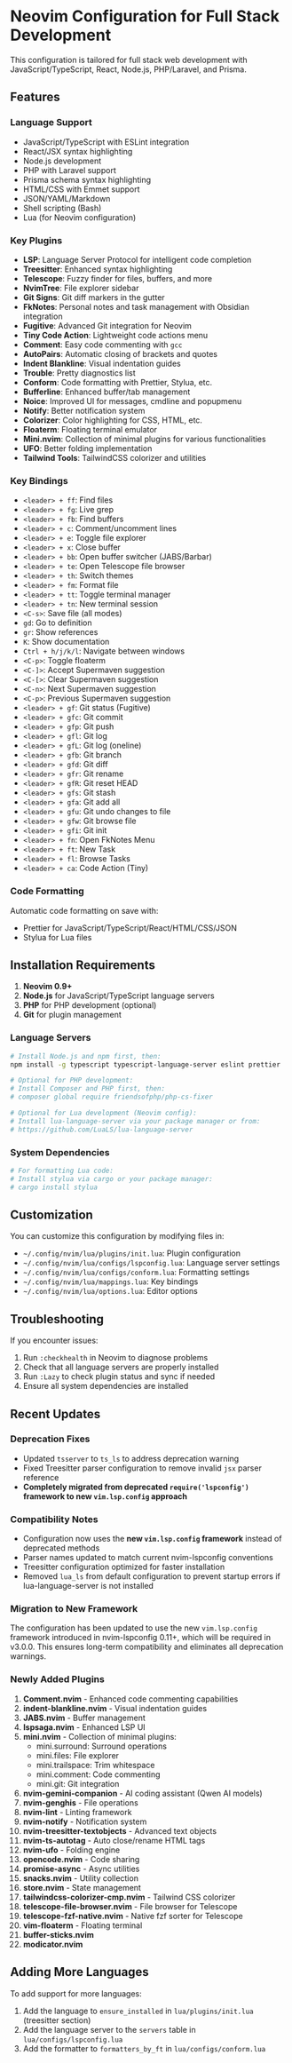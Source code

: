 # Neovim Configuration for Full Stack Development

This configuration is tailored for full stack web development with JavaScript/TypeScript, React, Node.js, PHP/Laravel, and Prisma.

## Features

### Language Support
- JavaScript/TypeScript with ESLint integration
- React/JSX syntax highlighting
- Node.js development
- PHP with Laravel support
- Prisma schema syntax highlighting
- HTML/CSS with Emmet support
- JSON/YAML/Markdown
- Shell scripting (Bash)
- Lua (for Neovim configuration)

### Key Plugins
- **LSP**: Language Server Protocol for intelligent code completion
- **Treesitter**: Enhanced syntax highlighting
- **Telescope**: Fuzzy finder for files, buffers, and more
- **NvimTree**: File explorer sidebar
- **Git Signs**: Git diff markers in the gutter
- **FkNotes**: Personal notes and task management with Obsidian integration
- **Fugitive**: Advanced Git integration for Neovim
- **Tiny Code Action**: Lightweight code actions menu
- **Comment**: Easy code commenting with `gcc`
- **AutoPairs**: Automatic closing of brackets and quotes
- **Indent Blankline**: Visual indentation guides
- **Trouble**: Pretty diagnostics list
- **Conform**: Code formatting with Prettier, Stylua, etc.
- **Bufferline**: Enhanced buffer/tab management
- **Noice**: Improved UI for messages, cmdline and popupmenu
- **Notify**: Better notification system
- **Colorizer**: Color highlighting for CSS, HTML, etc.
- **Floaterm**: Floating terminal emulator
- **Mini.nvim**: Collection of minimal plugins for various functionalities
- **UFO**: Better folding implementation
- **Tailwind Tools**: TailwindCSS colorizer and utilities

### Key Bindings
- `<leader> + ff`: Find files
- `<leader> + fg`: Live grep
- `<leader> + fb`: Find buffers
- `<leader> + c`: Comment/uncomment lines
- `<leader> + e`: Toggle file explorer
- `<leader> + x`: Close buffer
- `<leader> + bb`: Open buffer switcher (JABS/Barbar)
- `<leader> + te`: Open Telescope file browser
- `<leader> + th`: Switch themes
- `<leader> + fm`: Format file
- `<leader> + tt`: Toggle terminal manager
- `<leader> + tn`: New terminal session
- `<C-s>`: Save file (all modes)
- `gd`: Go to definition
- `gr`: Show references
- `K`: Show documentation
- `Ctrl + h/j/k/l`: Navigate between windows
- `<C-p>`: Toggle floaterm
- `<C-]>`: Accept Supermaven suggestion
- `<C-[>`: Clear Supermaven suggestion
- `<C-n>`: Next Supermaven suggestion
- `<C-p>`: Previous Supermaven suggestion
- `<leader> + gf`: Git status (Fugitive)
- `<leader> + gfc`: Git commit
- `<leader> + gfp`: Git push
- `<leader> + gfl`: Git log
- `<leader> + gfL`: Git log (oneline)
- `<leader> + gfb`: Git branch
- `<leader> + gfd`: Git diff
- `<leader> + gfr`: Git rename
- `<leader> + gfR`: Git reset HEAD
- `<leader> + gfs`: Git stash
- `<leader> + gfa`: Git add all
- `<leader> + gfu`: Git undo changes to file
- `<leader> + gfw`: Git browse file
- `<leader> + gfi`: Git init
- `<leader> + fn`: Open FkNotes Menu
- `<leader> + ft`: New Task
- `<leader> + fl`: Browse Tasks
- `<leader> + ca`: Code Action (Tiny)

### Code Formatting
Automatic code formatting on save with:
- Prettier for JavaScript/TypeScript/React/HTML/CSS/JSON
- Stylua for Lua files

## Installation Requirements

1. **Neovim 0.9+**
2. **Node.js** for JavaScript/TypeScript language servers
3. **PHP** for PHP development (optional)
4. **Git** for plugin management

### Language Servers
```bash
# Install Node.js and npm first, then:
npm install -g typescript typescript-language-server eslint prettier

# Optional for PHP development:
# Install Composer and PHP first, then:
# composer global require friendsofphp/php-cs-fixer

# Optional for Lua development (Neovim config):
# Install lua-language-server via your package manager or from:
# https://github.com/LuaLS/lua-language-server
```

### System Dependencies
```bash
# For formatting Lua code:
# Install stylua via cargo or your package manager:
# cargo install stylua
```

## Customization

You can customize this configuration by modifying files in:
- `~/.config/nvim/lua/plugins/init.lua`: Plugin configuration
- `~/.config/nvim/lua/configs/lspconfig.lua`: Language server settings
- `~/.config/nvim/lua/configs/conform.lua`: Formatting settings
- `~/.config/nvim/lua/mappings.lua`: Key bindings
- `~/.config/nvim/lua/options.lua`: Editor options

## Troubleshooting

If you encounter issues:
1. Run `:checkhealth` in Neovim to diagnose problems
2. Check that all language servers are properly installed
3. Run `:Lazy` to check plugin status and sync if needed
4. Ensure all system dependencies are installed

## Recent Updates

### Deprecation Fixes
- Updated `tsserver` to `ts_ls` to address deprecation warning
- Fixed Treesitter parser configuration to remove invalid `jsx` parser reference
- **Completely migrated from deprecated `require('lspconfig')` framework to new `vim.lsp.config` approach**

### Compatibility Notes
- Configuration now uses the **new `vim.lsp.config` framework** instead of deprecated methods
- Parser names updated to match current nvim-lspconfig conventions
- Treesitter configuration optimized for faster installation
- Removed `lua_ls` from default configuration to prevent startup errors if lua-language-server is not installed

### Migration to New Framework
The configuration has been updated to use the new `vim.lsp.config` framework introduced in nvim-lspconfig 0.11+, which will be required in v3.0.0. This ensures long-term compatibility and eliminates all deprecation warnings.

### Newly Added Plugins
1. **Comment.nvim** - Enhanced code commenting capabilities
2. **indent-blankline.nvim** - Visual indentation guides
3. **JABS.nvim** - Buffer management
4. **lspsaga.nvim** - Enhanced LSP UI
5. **mini.nvim** - Collection of minimal plugins:
   - mini.surround: Surround operations
   - mini.files: File explorer
   - mini.trailspace: Trim whitespace
   - mini.comment: Code commenting
   - mini.git: Git integration
6. **nvim-gemini-companion** - AI coding assistant (Qwen AI models)
7. **nvim-genghis** - File operations
8. **nvim-lint** - Linting framework
9. **nvim-notify** - Notification system
10. **nvim-treesitter-textobjects** - Advanced text objects
11. **nvim-ts-autotag** - Auto close/rename HTML tags
12. **nvim-ufo** - Folding engine
13. **opencode.nvim** - Code sharing
14. **promise-async** - Async utilities
15. **snacks.nvim** - Utility collection
16. **store.nvim** - State management
17. **tailwindcss-colorizer-cmp.nvim** - Tailwind CSS colorizer
18. **telescope-file-browser.nvim** - File browser for Telescope
19. **telescope-fzf-native.nvim** - Native fzf sorter for Telescope
20. **vim-floaterm** - Floating terminal
21. **buffer-sticks.nvim**
22. **modicator.nvim**

## Adding More Languages

To add support for more languages:
1. Add the language to `ensure_installed` in `lua/plugins/init.lua` (treesitter section)
2. Add the language server to the `servers` table in `lua/configs/lspconfig.lua`
3. Add the formatter to `formatters_by_ft` in `lua/configs/conform.lua`